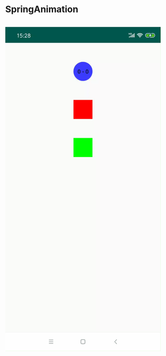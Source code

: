 # SpringAnimation
#  ![image](https://github.com/finglauytao-dev/RES/blob/master/spring_anim_demo.gif)
